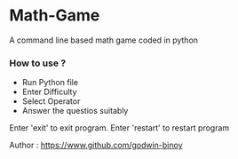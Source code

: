# Math-Game
A command line based math game coded in python

### How to use ?
- Run Python file
- Enter Difficulty
- Select Operator 
- Answer the questios suitably

Enter 'exit' to exit program. Enter 'restart' to restart program

Author : https://www.github.com/godwin-binoy
